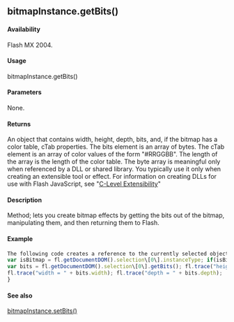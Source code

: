 ## bitmapInstance.getBits()

#### Availability

Flash MX 2004.

#### Usage

bitmapInstance.getBits()

#### Parameters

None.

#### Returns

An object that contains width, height, depth, bits, and, if the bitmap has a color table, cTab properties. The bits element is an array of bytes. The cTab element is an array of color values of the form "\#RRGGBB". The length of the array is the length of the color table.
The byte array is meaningful only when referenced by a DLL or shared library. You typically use it only when creating an extensible tool or effect. For information on creating DLLs for use with Flash JavaScript, see "[C-Level Extensibility](../C-Level_Extensibility/About_extensibility.md)"

#### Description

Method; lets you create bitmap effects by getting the bits out of the bitmap, manipulating them, and then returning them to Flash.

#### Example

```javascript
The following code creates a reference to the currently selected object; tests whether the object is a bitmap; and traces the height, width, and bit depth of the bitmap:
var isBitmap = fl.getDocumentDOM().selection\[0\].instanceType; if(isBitmap == "bitmap"){
var bits = fl.getDocumentDOM().selection\[0\].getBits(); fl.trace("height = " + bits.height);
fl.trace("width = " + bits.width); fl.trace("depth = " + bits.depth);
}

```
#### See also

[bitmapInstance.setBits()](../BitmapInstance_object/bitmapInstanc2.md)
